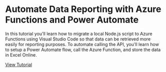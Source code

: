 # Automate Data Reporting with Azure Functions and Power Automate

In this tutorial you'll learn how to migrate a local Node.js script to Azure Functions using Visual Studio Code so that data can be retrieved more easily for reporting purposes. To automate calling the API, you'll learn how to setup a Power Automate flow, call the Azure Function, and store the data in Excel Online.

[View Tutorial](https://microsoft.github.io/MicrosoftCloud/tutorials/docs/Automate-Data-Reporting-with-Azure-Functions-and-Power-Automate/)